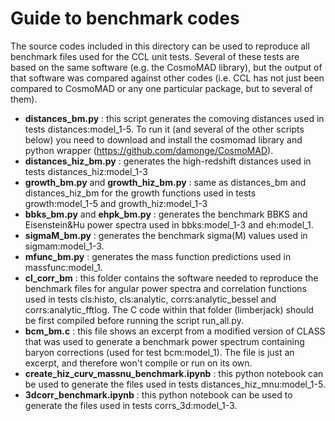 # Guide to benchmark codes

The source codes included in this directory can be used to reproduce all benchmark files used for the CCL unit tests. Several of these tests are based on the same software (e.g. the CosmoMAD library), but the output of that software was compared against other codes (i.e. CCL has not just been compared to CosmoMAD or any one particular package, but to several of them).

* **distances_bm.py** : this script generates the comoving distances used in tests distances:model_1-5. To run it (and several of the other scripts below) you need to download and install the cosmomad library and python wrapper (https://github.com/damonge/CosmoMAD).
* **distances_hiz_bm.py** : generates the high-redshift distances used in tests distances_hiz:model_1-3
* **growth_bm.py** and **growth_hiz_bm.py** : same as distances_bm and distances_hiz_bm for the growth functions used in tests growth:model_1-5 and growth_hiz:model_1-3
* **bbks_bm.py** and **ehpk_bm.py** : generates the benchmark BBKS and Eisenstein&Hu power spectra used in bbks:model_1-3 and eh:model_1.
* **sigmaM_bm.py** : generates the benchmark sigma(M) values used in sigmam:model_1-3.
* **mfunc_bm.py** : generates the mass function predictions used in massfunc:model_1.
* **cl_corr_bm** : this folder contains the software needed to reproduce the benchmark files for angular power spectra and correlation functions used in tests cls:histo, cls:analytic, corrs:analytic_bessel and corrs:analytic_fftlog. The C code within that folder (limberjack) should be first compiled before running the script run_all.py.
* **bcm_bm.c** : this file shows an excerpt from a modified version of CLASS that was used to generate a benchmark power spectrum containing baryon corrections (used for test bcm:model_1). The file is just an excerpt, and therefore won't compile or run on its own.
* **create_hiz_curv_massnu_benchmark.ipynb** : this python notebook can be used to generate the files used in tests distances_hiz_mnu:model_1-5.
* **3dcorr_benchmark.ipynb** : this python notebook can be used to generate the files used in tests corrs_3d:model_1-3.
